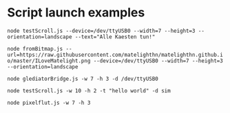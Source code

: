 # Script launch examples

`node testScroll.js --device=/dev/ttyUSB0 --width=7 --height=3 --orientation=landscape --text="Alle Kaesten tun!"`

`node fromBitmap.js --url=https://raw.githubusercontent.com/matelighthn/matelighthn.github.io/master/ILoveMatelight.png --device=/dev/ttyUSB0 --width=7 --height=3 --orientation=landscape`

`node glediatorBridge.js -w 7 -h 3 -d /dev/ttyUSB0`

`node testScroll.js -w 10 -h 2 -t "hello world" -d sim`

`node pixelflut.js -w 7 -h 3`

